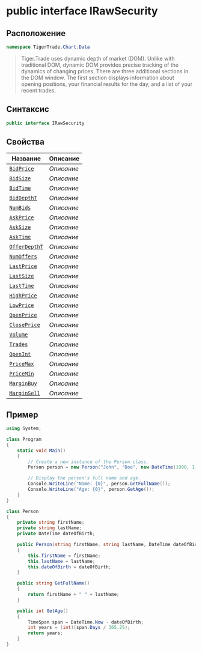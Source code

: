 
# public interface IRawSecurity
## Расположение
```csharp
namespace TigerTrade.Chart.Data
```



> Tiger.Trade uses dynamic depth of market (DOM). Unlike with traditional DOM, dynamic DOM provides precise tracking of the dynamics of changing prices. There are three additional sections in the DOM window. The first section displays information about opening positions, your financial results for the day, and a list of your recent trades.

## Синтаксис
```csharp
public interface IRawSecurity
```


## Свойства
| Название | Описание |
| --- | --- |
| [`BidPrice`](./IRawSecurity.cs/svoistva/BidPrice.md) | *Описание* |
| [`BidSize`](./IRawSecurity.cs/svoistva/BidSize.md) | *Описание* |
| [`BidTime`](./IRawSecurity.cs/svoistva/BidTime.md) | *Описание* |
| [`BidDepthT`](./IRawSecurity.cs/svoistva/BidDepthT.md) | *Описание* |
| [`NumBids`](./IRawSecurity.cs/svoistva/NumBids.md) | *Описание* |
| [`AskPrice`](./IRawSecurity.cs/svoistva/AskPrice.md) | *Описание* |
| [`AskSize`](./IRawSecurity.cs/svoistva/AskSize.md) | *Описание* |
| [`AskTime`](./IRawSecurity.cs/svoistva/AskTime.md) | *Описание* |
| [`OfferDepthT`](./IRawSecurity.cs/svoistva/OfferDepthT.md) | *Описание* |
| [`NumOffers`](./IRawSecurity.cs/svoistva/NumOffers.md) | *Описание* |
| [`LastPrice`](./IRawSecurity.cs/svoistva/LastPrice.md) | *Описание* |
| [`LastSize`](./IRawSecurity.cs/svoistva/LastSize.md) | *Описание* |
| [`LastTime`](./IRawSecurity.cs/svoistva/LastTime.md) | *Описание* |
| [`HighPrice`](./IRawSecurity.cs/svoistva/HighPrice.md) | *Описание* |
| [`LowPrice`](./IRawSecurity.cs/svoistva/LowPrice.md) | *Описание* |
| [`OpenPrice`](./IRawSecurity.cs/svoistva/OpenPrice.md) | *Описание* |
| [`ClosePrice`](./IRawSecurity.cs/svoistva/ClosePrice.md) | *Описание* |
| [`Volume`](./IRawSecurity.cs/svoistva/Volume.md) | *Описание* |
| [`Trades`](./IRawSecurity.cs/svoistva/Trades.md) | *Описание* |
| [`OpenInt`](./IRawSecurity.cs/svoistva/OpenInt.md) | *Описание* |
| [`PriceMax`](./IRawSecurity.cs/svoistva/PriceMax.md) | *Описание* |
| [`PriceMin`](./IRawSecurity.cs/svoistva/PriceMin.md) | *Описание* |
| [`MarginBuy`](./IRawSecurity.cs/svoistva/MarginBuy.md) | *Описание* |
| [`MarginSell`](./IRawSecurity.cs/svoistva/MarginSell.md) | *Описание* |


## Пример
```csharp
using System;

class Program
{
    static void Main()
    {
        // Create a new instance of the Person class.
        Person person = new Person("John", "Doe", new DateTime(1990, 1, 1));

        // Display the person's full name and age.
        Console.WriteLine("Name: {0}", person.GetFullName());
        Console.WriteLine("Age: {0}", person.GetAge());
    }
}

class Person
{
    private string firstName;
    private string lastName;
    private DateTime dateOfBirth;

    public Person(string firstName, string lastName, DateTime dateOfBirth)
    {
        this.firstName = firstName;
        this.lastName = lastName;
        this.dateOfBirth = dateOfBirth;
    }

    public string GetFullName()
    {
        return firstName + " " + lastName;
    }

    public int GetAge()
    {
        TimeSpan span = DateTime.Now - dateOfBirth;
        int years = (int)(span.Days / 365.25);
        return years;
    }
}
```

